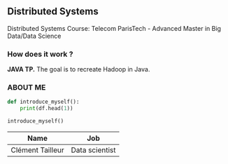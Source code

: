 ## Distributed Systems

Distributed Systems Course: Telecom ParisTech - Advanced Master in Big Data/Data Science
<br>

### How does it work ?

<b>JAVA TP.</b> The goal is to recreate Hadoop in Java.


### ABOUT ME

```python
def introduce_myself():
    print(df.head(1))

introduce_myself()
```

| Name                | Job             |
| ------------------- | --------------- |
| Clément Tailleur    | Data scientist  |
